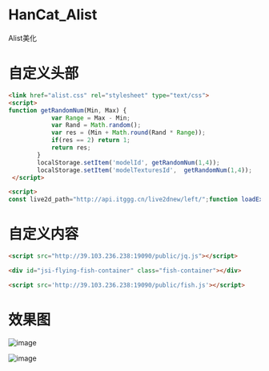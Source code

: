 # HanCat_Alist
Alist美化  
# 自定义头部  
```html
<link href="alist.css" rel="stylesheet" type="text/css">  
<script>
function getRandomNum(Min, Max) {
            var Range = Max - Min;
            var Rand = Math.random();
            var res = (Min + Math.round(Rand * Range));
            if(res == 2) return 1;
            return res;
        }
 		localStorage.setItem('modelId', getRandomNum(1,4));  
 		localStorage.setItem('modelTexturesId',  getRandomNum(1,4));
 </script>  

<script>
const live2d_path="http://api.itggg.cn/live2dnew/left/";function loadExternalResource(url,type){return new Promise((resolve,reject)=>{let tag;if(type==="css"){tag=document.createElement("link");tag.rel="stylesheet";tag.href=url}else if(type==="js"){tag=document.createElement("script");tag.src=url}if(tag){tag.onload=()=>resolve(url);tag.onerror=()=>reject(url);document.head.appendChild(tag)}})}if(screen.width>=768){Promise.all([loadExternalResource(live2d_path+"waifu.min.css","css"),loadExternalResource(live2d_path+"live2d.min.js","js"),loadExternalResource(live2d_path+"waifu-tips.min.js","js")]).then(()=>{initWidget({waifuPath:live2d_path+"waifu-tips.json",apiPath:"http://api.itggg.cn/live2d_api/",})})}</script>  
```

# 自定义内容  
```html
<script src="http://39.103.236.238:19090/public/jq.js"></script>

<div id="jsi-flying-fish-container" class="fish-container"></div>

<script src='http://39.103.236.238:19090/public/fish.js'></script>  
```

# 效果图  
![image](https://user-images.githubusercontent.com/109069769/229329197-b5c9a104-e5dd-4513-9e63-784bfcba90e8.png)  

![image](https://user-images.githubusercontent.com/109069769/229329259-4a839d8b-3e31-47d5-a034-cee25c1bf3e8.png)


